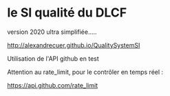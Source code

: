 # le SI qualité du DLCF

version 2020 ultra simplifiée.....

http://alexandrecuer.github.io/QualitySystemSI

Utilisation de l'API github en test

Attention au rate_limit, pour le contrôler en temps réel :

https://api.github.com/rate_limit
